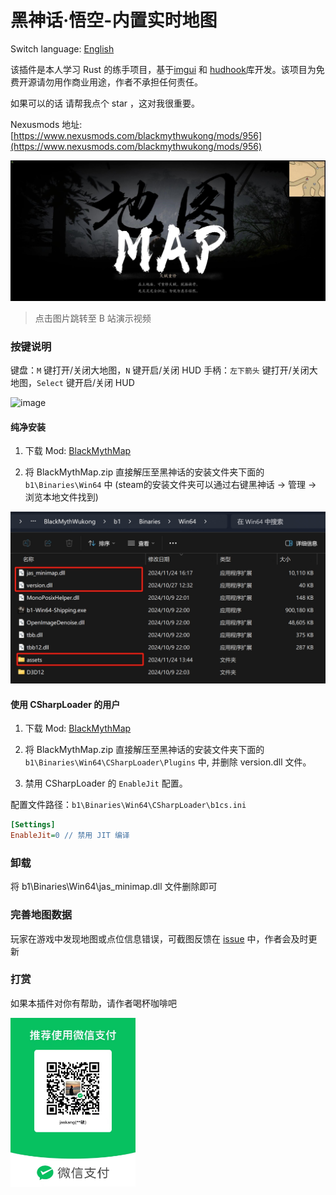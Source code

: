 
# 黑神话·悟空-内置实时地图

Switch language: [English](README.en.md)

该插件是本人学习 Rust 的练手项目，基于[imgui](https://github.com/ocornut/imgui) 和 [hudhook](https://github.com/veeenu/hudhook?from=jaskang)库开发。该项目为免费开源请勿用作商业用途，作者不承担任何责任。

如果可以的话 请帮我点个 star ，这对我很重要。

Nexusmods 地址: [https://www.nexusmods.com/blackmythwukong/mods/956](https://www.nexusmods.com/blackmythwukong/mods/956)


[![](./docs/images/page.jpg)](https://www.bilibili.com/video/BV14bBbYcEQg?t=3.8)

> 点击图片跳转至 B 站演示视频


### 按键说明

键盘：`M` 键打开/关闭大地图，`N` 键开启/关闭 HUD
手柄：`左下箭头` 键打开/关闭大地图，`Select` 键开启/关闭 HUD

![image](./docs/images/bigmap.png)

#### 纯净安装

1. 下载 Mod: [BlackMythMap](https://www.nexusmods.com/blackmythwukong/mods/956)

2. 将 BlackMythMap.zip 直接解压至黑神话的安装文件夹下面的 `b1\Binaries\Win64` 中 (steam的安装文件夹可以通过右键黑神话 -> 管理 -> 浏览本地文件找到) 

![image](./docs/images/mapfiles.png)

#### 使用 CSharpLoader 的用户

1. 下载 Mod: [BlackMythMap](https://www.nexusmods.com/blackmythwukong/mods/956)

2. 将 BlackMythMap.zip 直接解压至黑神话的安装文件夹下面的 `b1\Binaries\Win64\CSharpLoader\Plugins` 中, 并删除 version.dll 文件。

3. 禁用 CSharpLoader 的 `EnableJit` 配置。

配置文件路径：`b1\Binaries\Win64\CSharpLoader\b1cs.ini`
```ini
[Settings]
EnableJit=0 // 禁用 JIT 编译
```


### 卸载

将 b1\Binaries\Win64\jas_minimap.dll 文件删除即可


### 完善地图数据

玩家在游戏中发现地图或点位信息错误，可截图反馈在 [issue](https://github.com/jaskang/jas_minimap/issues) 中，作者会及时更新

### 打赏

如果本插件对你有帮助，请作者喝杯咖啡吧

<div align="">
<img src="./docs/images/donate.jpg" alt="打赏" style="width: 200px;" />
</div>

